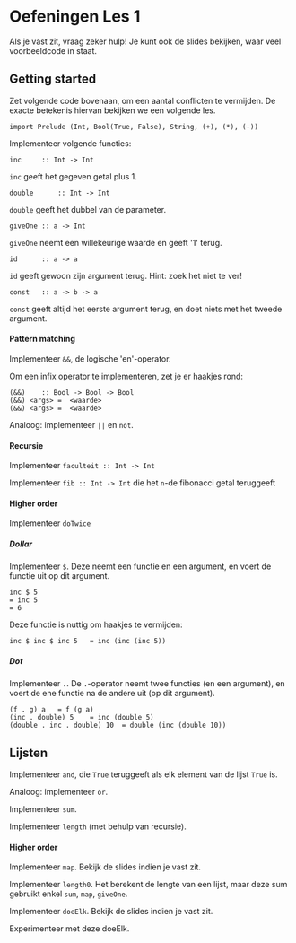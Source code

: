 Oefeningen Les 1
================

Als je vast zit, vraag zeker hulp! Je kunt ook de slides bekijken, waar veel voorbeeldcode in staat.

Getting started
---------------

Zet volgende code bovenaan, om een aantal conflicten te vermijden. De exacte betekenis hiervan bekijken we een volgende les.

    import Prelude (Int, Bool(True, False), String, (+), (*), (-))

Implementeer volgende functies:

    inc		:: Int -> Int

````inc```` geeft het gegeven getal plus 1.


    double		:: Int -> Int

````double```` geeft het dubbel van de parameter.

    giveOne	:: a -> Int

````giveOne```` neemt een willekeurige waarde en geeft '1' terug.

    id		:: a -> a

````id```` geeft gewoon zijn argument terug. Hint: zoek het niet te ver!

    const	:: a -> b -> a

````const```` geeft altijd het eerste argument terug, en doet niets met het tweede argument.

#### Pattern matching

Implementeer ````&&````, de logische 'en'-operator.

Om een infix operator te implementeren, zet je er haakjes rond:

    (&&)	:: Bool -> Bool -> Bool
    (&&) <args>	=  <waarde>
    (&&) <args>	=  <waarde>



Analoog: implementeer ````||```` en ````not````.

#### Recursie

Implementeer ````faculteit :: Int -> Int````

Implementeer ````fib :: Int -> Int```` die het ````n````-de fibonacci getal teruggeeft

#### Higher order

Implementeer ````doTwice````

##### Dollar

Implementeer ````$````. Deze neemt een functie en een argument, en voert de functie uit op dit argument.

    inc $ 5
    = inc 5
    = 6

Deze functie is nuttig om haakjes te vermijden:

    inc $ inc $ inc 5	= inc (inc (inc 5))


##### Dot


Implementeer ````.````. De ````.````-operator neemt twee functies (en een argument), en voert de ene functie na de andere uit (op dit argument).

    (f . g) a	= f (g a)
    (inc . double) 5	= inc (double 5)
    (double . inc . double) 10	= double (inc (double 10))


Lijsten
-------

Implementeer ````and````, die ````True```` teruggeeft als elk element van de lijst ````True```` is.

Analoog: implementeer ````or````.

Implementeer ````sum````.

Implementeer ````length```` (met behulp van recursie).

#### Higher order

Implementeer ````map````. Bekijk de slides indien je vast zit.

Implementeer ````length0````. Het berekent de lengte van een lijst, maar deze sum gebruikt enkel ````sum````, ````map````, ````giveOne````.

Implementeer ````doeElk````. Bekijk de slides indien je vast zit.

Experimenteer met deze doeElk.
